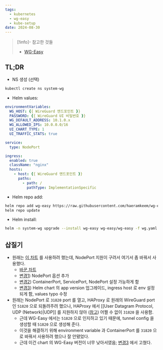 ```yaml
---
tags:
  - kubernetes
  - wg-easy
  - kube-setup
date: 2024-08-30
---
```

> [!info]- 참고한 것들
> - [WG-Easy](https://github.com/wg-easy/wg-easy)

## TL;DR

- NS 생성 (선택)

```bash
kubectl create ns system-wg
```

- Helm values:

```yaml title="wg.yaml"
environmentVariables:
  WG_HOST: {{ WireGuard 엔드포인트 }}
  PASSWORD: {{ WireGuard UI 비밀번호 }}
  WG_DEFAULT_ADDRESS: 10.1.0.x
  WG_ALLOWED_IPS: 10.0.0.0/16
  UI_CHART_TYPE: 1
  UI_TRAFFIC_STATS: true

service:
  type: NodePort

ingress:
  enabled: true
  className: "nginx"
  hosts:
    - host: {{ WireGuard 엔드포인트 }}
      paths:
        - path: /
          pathType: ImplementationSpecific
```

- Helm repo add:

```bash
helm repo add wg-easy https://raw.githubusercontent.com/haeramkeem/wg-easy-helm/main/helm/charts
helm repo update
```

- Helm install:

```bash
helm -n system-wg upgrade --install wg-easy wg-easy/wg-easy -f wg.yaml
```

## 삽질기

- 원래는 [이 차트](https://github.com/hansehe/wg-easy-helm) 를 사용하려 했는데, NodePort 지원이 구려서 여기서 좀 바꿔서 사용했다.
	- [바꾼 차트](https://github.com/haeramkeem/wg-easy-helm)
	- [변경1](https://github.com/haeramkeem/wg-easy-helm/commit/ac18270c1ee05be2c121438412ab1c0fba2364b8)) NodePort 옵션 추가
	- [변경2](https://github.com/haeramkeem/wg-easy-helm/commit/5f608aa9b7aa8132f83a3b38602d3adb1d220fc7)) ContainerPort, ServicePort, NodePort 설정 가능하게 함
	- [변경3](https://github.com/haeramkeem/wg-easy-helm/commit/f3a828b3f1679a9a65c7e458ae0ac07bef711f88)) Helm chart 의 app version 업그레이드, ingress host 로 env 설정되게 함, values typo 수정
- 원래는 NodePort 로 `31820` port 를 열고, HAProxy 로 원래의 WireGuard port 인 `51820` 으로 되돌려주려 했으나, HAProxy 에서 [[User Datagram Protocol, UDP (Network)|UDP]] 를 지원하지 않아 ([참고](https://github.com/haproxy/haproxy/issues/62)) 어쩔 수 없이 `31820` 을 사용함.
	- 근데 WG-Easy 에서는 `51820` 으로 인지하고 있기 때문에, tunnel config 을 생성할 때 `51820` 으로 생성해 준다.
	- 이것을 해결하기 위해 environment variable 과 ContainerPort 를 `31820` 으로 바꿔서 사용하려 했으나 잘 안됐었다.
	- 근데 이건 chart 의 WG-Easy 버전이 너무 낮아서였음; [변경3](https://github.com/haeramkeem/wg-easy-helm/commit/f3a828b3f1679a9a65c7e458ae0ac07bef711f88) 에서 고쳤다.
